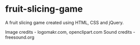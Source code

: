 # fruit-slicing-game
A fruit slicing game created using HTML, CSS and jQuery.

Image credits - logomakr.com, openclipart.com
Sound credits - freesound.org
